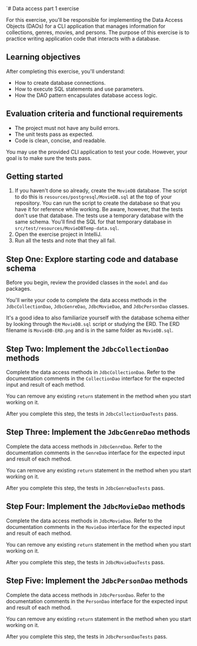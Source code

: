 `# Data access part 1 exercise

For this exercise, you'll be responsible for implementing the Data Access Objects (DAOs) for a CLI application that manages information for collections, genres, movies, and persons. The purpose of this exercise is to practice writing application code that interacts with a database.

## Learning objectives

After completing this exercise, you'll understand:

* How to create database connections.
* How to execute SQL statements and use parameters.
* How the DAO pattern encapsulates database access logic.

## Evaluation criteria and functional requirements

* The project must not have any build errors.
* The unit tests pass as expected.
* Code is clean, concise, and readable.

You may use the provided CLI application to test your code. However, your goal is to make sure the tests pass.

## Getting started

1. If you haven't done so already, create the `MovieDB` database. The script to do this is `resources/postgresql/MovieDB.sql` at the top of your repository. You can run the script to create the database so that you have it for reference while working. Be aware, however, that the tests don't use that database. The tests use a temporary database with the same schema. You'll find the SQL for that temporary database in `src/test/resources/MovieDBTemp-data.sql`.
2. Open the exercise project in IntelliJ.
3. Run all the tests and note that they all fail.

## Step One: Explore starting code and database schema

Before you begin, review the provided classes in the `model` and `dao` packages.

You'll write your code to complete the data access methods in the `JdbcCollectionDao`, `JdbcGenreDao`, `JdbcMovieDao`, and `JdbcPersonDao` classes.

It's a good idea to also familiarize yourself with the database schema either by looking through the `MovieDB.sql` script or studying the ERD. The ERD filename is `MovieDB-ERD.png` and is in the same folder as `MovieDB.sql`.

## Step Two: Implement the `JdbcCollectionDao` methods

Complete the data access methods in `JdbcCollectionDao`. Refer to the documentation comments in the `CollectionDao` interface for the expected input and result of each method.

You can remove any existing `return` statement in the method when you start working on it.

After you complete this step, the tests in `JdbcCollectionDaoTests` pass.

## Step Three: Implement the `JdbcGenreDao` methods

Complete the data access methods in `JdbcGenreDao`. Refer to the documentation comments in the `GenreDao` interface for the expected input and result of each method.

You can remove any existing `return` statement in the method when you start working on it.

After you complete this step, the tests in `JdbcGenreDaoTests` pass.

## Step Four: Implement the `JdbcMovieDao` methods

Complete the data access methods in `JdbcMovieDao`. Refer to the documentation comments in the `MovieDao` interface for the expected input and result of each method.

You can remove any existing `return` statement in the method when you start working on it.

After you complete this step, the tests in `JdbcMovieDaoTests` pass.

## Step Five: Implement the `JdbcPersonDao` methods

Complete the data access methods in `JdbcPersonDao`. Refer to the documentation comments in the `PersonDao` interface for the expected input and result of each method.

You can remove any existing `return` statement in the method when you start working on it.

After you complete this step, the tests in `JdbcPersonDaoTests` pass.
